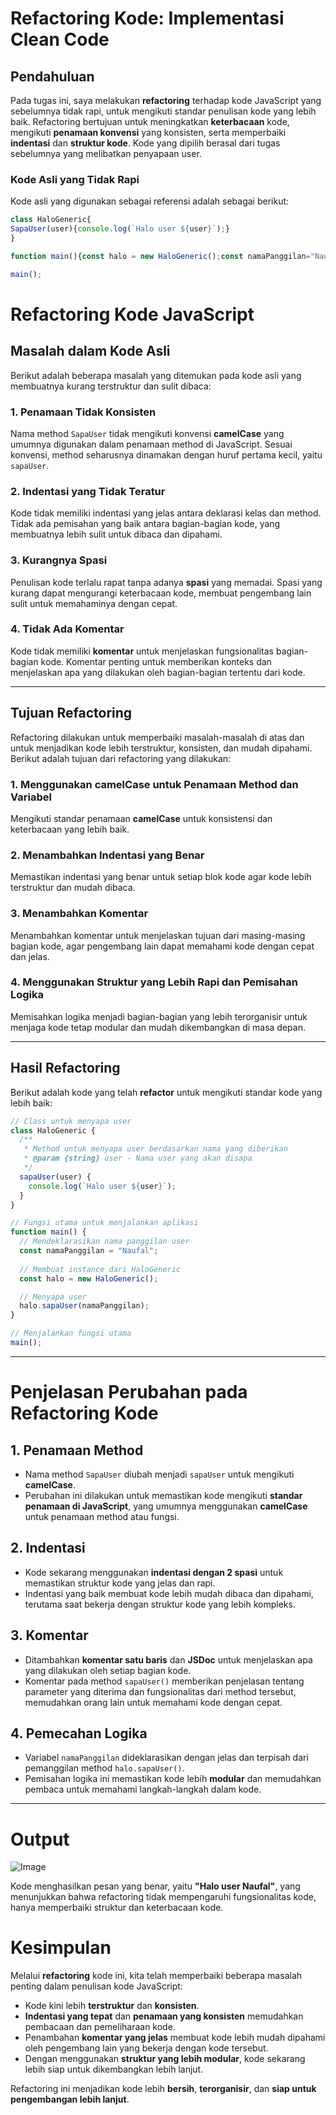 # Refactoring Kode: Implementasi Clean Code
## Pendahuluan
Pada tugas ini, saya melakukan **refactoring** terhadap kode JavaScript yang sebelumnya tidak rapi, untuk mengikuti standar penulisan kode yang lebih baik. Refactoring bertujuan untuk meningkatkan **keterbacaan** kode, mengikuti **penamaan konvensi** yang konsisten, serta memperbaiki **indentasi** dan **struktur kode**. Kode yang dipilih berasal dari tugas sebelumnya yang melibatkan penyapaan user.

### Kode Asli yang Tidak Rapi
Kode asli yang digunakan sebagai referensi adalah sebagai berikut:
```javascript
class HaloGeneric{
SapaUser(user){console.log(`Halo user ${user}`);}
}

function main(){const halo = new HaloGeneric();const namaPanggilan="Naufal";halo.SapaUser(namaPanggilan);}

main();
```
# Refactoring Kode JavaScript

## Masalah dalam Kode Asli

Berikut adalah beberapa masalah yang ditemukan pada kode asli yang membuatnya kurang terstruktur dan sulit dibaca:

### 1. Penamaan Tidak Konsisten
Nama method `SapaUser` tidak mengikuti konvensi **camelCase** yang umumnya digunakan dalam penamaan method di JavaScript. Sesuai konvensi, method seharusnya dinamakan dengan huruf pertama kecil, yaitu `sapaUser`.

### 2. Indentasi yang Tidak Teratur
Kode tidak memiliki indentasi yang jelas antara deklarasi kelas dan method. Tidak ada pemisahan yang baik antara bagian-bagian kode, yang membuatnya lebih sulit untuk dibaca dan dipahami.

### 3. Kurangnya Spasi
Penulisan kode terlalu rapat tanpa adanya **spasi** yang memadai. Spasi yang kurang dapat mengurangi keterbacaan kode, membuat pengembang lain sulit untuk memahaminya dengan cepat.

### 4. Tidak Ada Komentar
Kode tidak memiliki **komentar** untuk menjelaskan fungsionalitas bagian-bagian kode. Komentar penting untuk memberikan konteks dan menjelaskan apa yang dilakukan oleh bagian-bagian tertentu dari kode.

---

## Tujuan Refactoring

Refactoring dilakukan untuk memperbaiki masalah-masalah di atas dan untuk menjadikan kode lebih terstruktur, konsisten, dan mudah dipahami. Berikut adalah tujuan dari refactoring yang dilakukan:

### 1. Menggunakan **camelCase** untuk Penamaan Method dan Variabel
Mengikuti standar penamaan **camelCase** untuk konsistensi dan keterbacaan yang lebih baik.

### 2. Menambahkan Indentasi yang Benar
Memastikan indentasi yang benar untuk setiap blok kode agar kode lebih terstruktur dan mudah dibaca.

### 3. Menambahkan Komentar
Menambahkan komentar untuk menjelaskan tujuan dari masing-masing bagian kode, agar pengembang lain dapat memahami kode dengan cepat dan jelas.

### 4. Menggunakan Struktur yang Lebih Rapi dan Pemisahan Logika
Memisahkan logika menjadi bagian-bagian yang lebih terorganisir untuk menjaga kode tetap modular dan mudah dikembangkan di masa depan.

---

## Hasil Refactoring

Berikut adalah kode yang telah **refactor** untuk mengikuti standar kode yang lebih baik:

```javascript
// Class untuk menyapa user
class HaloGeneric {
  /**
   * Method untuk menyapa user berdasarkan nama yang diberikan
   * @param {string} user - Nama user yang akan disapa
   */
  sapaUser(user) {
    console.log(`Halo user ${user}`);
  }
}

// Fungsi utama untuk menjalankan aplikasi
function main() {
  // Mendeklarasikan nama panggilan user
  const namaPanggilan = "Naufal";
  
  // Membuat instance dari HaloGeneric
  const halo = new HaloGeneric();

  // Menyapa user
  halo.sapaUser(namaPanggilan);
}

// Menjalankan fungsi utama
main();
```
---

# Penjelasan Perubahan pada Refactoring Kode

## 1. Penamaan Method

- Nama method `SapaUser` diubah menjadi `sapaUser` untuk mengikuti **camelCase**.
- Perubahan ini dilakukan untuk memastikan kode mengikuti **standar penamaan di JavaScript**, yang umumnya menggunakan **camelCase** untuk penamaan method atau fungsi.

## 2. Indentasi

- Kode sekarang menggunakan **indentasi dengan 2 spasi** untuk memastikan struktur kode yang jelas dan rapi.
- Indentasi yang baik membuat kode lebih mudah dibaca dan dipahami, terutama saat bekerja dengan struktur kode yang lebih kompleks.

## 3. Komentar

- Ditambahkan **komentar satu baris** dan **JSDoc** untuk menjelaskan apa yang dilakukan oleh setiap bagian kode.
- Komentar pada method `sapaUser()` memberikan penjelasan tentang parameter yang diterima dan fungsionalitas dari method tersebut, memudahkan orang lain untuk memahami kode dengan cepat.

## 4. Pemecahan Logika

- Variabel `namaPanggilan` dideklarasikan dengan jelas dan terpisah dari pemanggilan method `halo.sapaUser()`.
- Pemisahan logika ini memastikan kode lebih **modular** dan memudahkan pembaca untuk memahami langkah-langkah dalam kode.

---

# Output
![Image](https://github.com/user-attachments/assets/a30d0cd2-ba1e-4798-ac49-f6c4ef52d9c7)

Kode menghasilkan pesan yang benar, yaitu **"Halo user Naufal"**, yang menunjukkan bahwa refactoring tidak mempengaruhi fungsionalitas kode, hanya memperbaiki struktur dan keterbacaan kode.

# Kesimpulan

Melalui **refactoring** kode ini, kita telah memperbaiki beberapa masalah penting dalam penulisan kode JavaScript:

- Kode kini lebih **terstruktur** dan **konsisten**.
- **Indentasi yang tepat** dan **penamaan yang konsisten** memudahkan pembacaan dan pemeliharaan kode.
- Penambahan **komentar yang jelas** membuat kode lebih mudah dipahami oleh pengembang lain yang bekerja dengan kode tersebut.
- Dengan menggunakan **struktur yang lebih modular**, kode sekarang lebih siap untuk dikembangkan lebih lanjut.

Refactoring ini menjadikan kode lebih **bersih**, **terorganisir**, dan **siap untuk pengembangan lebih lanjut**.

